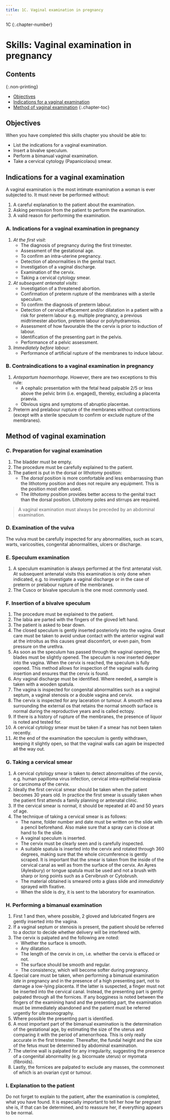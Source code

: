```yaml
---
title: 1C. Vaginal examination in pregnancy
---
```


1C
{:.chapter-number}

# Skills: Vaginal examination in pregnancy

## Contents
{:.non-printing}

*   [Objectives](#objectives)
*   [Indications for a vaginal examination](#indications-for-a-vaginal-examination)
*   [Method of vaginal examination](#method-of-vaginal-examination)
{:.chapter-toc}

## Objectives

When you have completed this skills chapter you should be able to:

*	List the indications for a vaginal examination.
*	Insert a bivalve speculum.
*	Perform a bimanual vaginal examination.
*	Take a cervical cytology (Papanicolaou) smear. 

## Indications for a vaginal examination

A vaginal examination is the most intimate examination a woman is ever subjected to. It must never be performed without:

1.	A careful explanation to the patient about the examination.
2.	Asking permission from the patient to perform the examination.
3.	A valid reason for performing the examination.

### A. Indications for a vaginal examination in pregnancy

1.	*At the first visit*:
	*	The diagnosis of pregnancy during the first trimester.
	*	Assessment of the gestational age.
    *	To confirm an intra-uterine pregnancy. 
	*	Detection of abnormalities in the genital tract.
	*	Investigation of a vaginal discharge.
	*	Examination of the cervix.
	*	Taking a cervical cytology smear.
2.	*At subsequent antenatal visits*:
	*	Investigation of a threatened abortion.
	*	Confirmation of preterm rupture of the membranes with a sterile speculum.
	*	To confirm the diagnosis of preterm labour.
	*	Detection of cervical effacement and/or dilatation in a patient with a risk for preterm labour e.g. multiple pregnancy, a previous midtrimester abortion, preterm labour or polyhydramnios.
	*	Assessment of how favourable the the cervix is prior to induction of labour.
	*	Identification of the presenting part in the pelvis.
	*	Performance of a pelvic assessment.
3.	*Immediately before labour*:
	*	Performance of artificial rupture of the membranes to induce labour.

### B. Contraindications to a vaginal examination in pregnancy

1.	*Antepartum haemorrhage*. However, there are two exceptions to this rule:
	*	A cephalic presentation with the fetal head palpable 2/5 or less above the pelvic brim (i.e. engaged), thereby, excluding a placenta praevia.
	*	Obvious signs and symptoms of abruptio placentae.
2.	Preterm and prelabour rupture of the membranes without contractions (except with a sterile speculum to confirm or exclude rupture of the membranes).

## Method of vaginal examination

### C. Preparation for vaginal examination

1.	The bladder must be empty.
2.	The procedure must be carefully explained to the patient.
3.	The patient is put in the dorsal or lithotomy position:
	*	The *dorsal* position is more comfortable and less embarrassing than the lithotomy position and does not require any equipment. This is the position most often used.
	*	The *lithotomy* position provides better access to the genital tract than the dorsal position. Lithotomy poles and stirrups are required.

> A vaginal examination must always be preceded by an abdominal examination.

### D. Examination of the vulva

The vulva must be carefully inspected for any abnormalities, such as scars, warts, varicosities, congenital abnormalities, ulcers or discharge.

### E. Speculum examination

1.	A speculum examination is always performed at the first antenatal visit. At subsequent antenatal visits this examination is only done when indicated, e.g. to investigate a vaginal discharge or in the case of preterm or prelabour rupture of the membranes.
2.	The Cusco or bivalve speculum is the one most commonly used.

### F. Insertion of a bivalve speculum

1.	The procedure must be explained to the patient.
2.	The labia are parted with the fingers of the gloved left hand.
3.	The patient is asked to bear down.
4.	The closed speculum is gently inserted posteriorly into the vagina. Great care must be taken to avoid undue contact with the anterior vaginal wall at the introitus as this causes great discomfort, or even pain, from pressure on the urethra.
5.	As soon as the speculum has passed through the vaginal opening, the blades must be slightly opened. The speculum is now inserted deeper into the vagina. When the cervix is reached, the speculum is fully opened. This method allows for inspection of the vaginal walls during insertion and ensures that the cervix is found.
6.	Any vaginal discharge must be identified. Where needed, a sample is taken with a wooden spatula.
7.	The vagina is inspected for congenital abnormalities such as a vaginal septum, a vaginal stenosis or a double vagina and cervix.
8.	The cervix is inspected for any laceration or tumour. A smooth red area sur­roun­ding the external os that retains the normal smooth surface is normal during the reproductive years and is called ectopy.
9.	If there is a history of rupture of the membranes, the presence of liquor is noted and tested for.
10.	A cervical cytology smear must be taken if a smear has not been taken recently.
11.	At the end of the examination the speculum is gently withdrawn, keeping it slightly open, so that the vaginal walls can again be inspected all the way out.

### G. Taking a cervical smear

1.	A cervical cytology smear is taken to detect abnormalities of the cervix, e.g. human papilloma virus infection, cervical intra-epithelial neoplasia or carcinoma of the cervix.
2.	Ideally the first cervical smear should be taken when the patient becomes 30 years old. In practice the first smear is usually taken when the patient first attends a family planning or antenatal clinic.
3.	If the cervical smear is normal, it should be repeated at 40 and 50 years of age.
4.	The technique of taking a cervical smear is as follows:
	*	The name, folder number and date must be written on the slide with a pencil beforehand. Also make sure that a spray can is close at hand to fix the slide.
	*	A vaginal speculum is inserted.
	*	The cervix must be clearly seen and is carefully inspected.
	*	A suitable spatula is inserted into the cervix and rotated through 360 degrees, making sure that the whole circumference is gently scraped. It is important that the smear is taken from the inside of the cervical canal as well as from the surface of the cervix. An Ayres (Aylesbury) or tongue spatula must be used and not a brush with sharp or long points such as a Cervibrush or Cytobrush.
	*	The material obtained is smeared onto a glass slide and *immediately* sprayed with fixative.
	*	When the slide is dry, it is sent to the laboratory for examination.

### H. Performing a bimanual examination

1.	 First 1 and then, where possible, 2 gloved and lubricated fingers are gently inserted into the vagina.
2.	If a vaginal septum or stenosis is present, the patient should be referred to a doctor to decide whether delivery will be interfered with.
3.	The cervix is palpated and the following are noted:
	*	Whether the surface is smooth.	
    *	Any dilatation.
	*	The length of the cervix in cm, i.e. whether the cervix is effaced or not.
	*	The surface should be smooth and regular.
	*	The consistency, which will become softer during pregnancy.
4.	Special care must be taken, when performing a bimanual examination *late* in pregnancy and in the presence of a high presenting part, not to damage a low-lying placenta. If the latter is suspected, a finger must not be inserted into the cervical canal. Instead, the presenting part is gently palpated through all the fornices. If any bogginess is noted between the fingers of the examining hand and the presenting part, the examination must be immediately abandoned and the patient must be referred urgently for ultrasonography.
5.	Where possible the presenting part is identified.
6.	A most important part of the bimanual examination is the determination of the gestational age, by estimating the size of the uterus and comparing it with the period of amenorrhoea. This is only really accurate in the first trimester. Thereafter, the fundal height and the size of the fetus must be determined by abdominal examination.
7.	The uterine wall is palpated for any irregularity, suggesting the presence of a congenital abnormality (e.g. bicornuate uterus) or myomata (fibroids).
8.	Lastly, the fornices are palpated to exclude any masses, the commonest of which is an ovarian cyst or tumour.

### I. Explanation to the patient

Do not forget to explain to the patient, after the examination is completed, what you have found. It is especially important to tell her how far pregnant she is, if that can be determined, and to reassure her, if everything appears to be normal.
